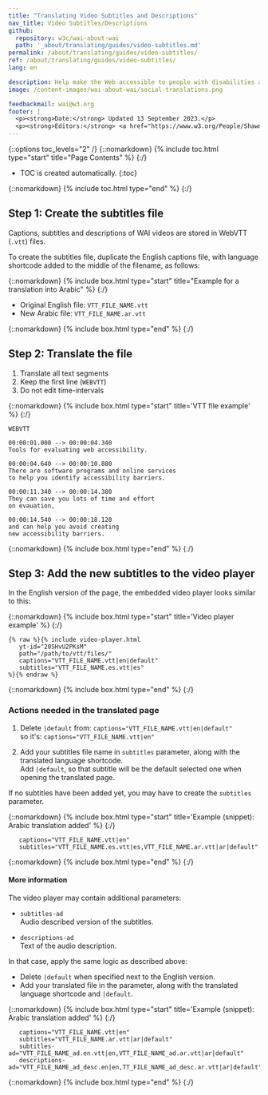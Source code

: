 ```yaml
---
title: "Translating Video Subtitles and Descriptions"
nav_title: Video Subtitles/Descriptions
github:
  repository: w3c/wai-about-wai
  path: '_about/translating/guides/video-subtitles.md'
permalink: /about/translating/guides/video-subtitles/
ref: /about/translating/guides/video-subtitles/
lang: en

description: Help make the Web accessible to people with disabilities around the world. We appreciate your contributions to translating W3C WAI accessibility resources.
image: /content-images/wai-about-wai/social-translations.png

feedbackmail: wai@w3.org
footer: |
  <p><strong>Date:</strong> Updated 13 September 2023.</p>
  <p><strong>Editors:</strong> <a href="https://www.w3.org/People/Shawn/">Shawn Lawton Henry</a>, Rémi Bétin.</p>
---
```


{::options toc_levels="2" /}
{::nomarkdown}
{% include toc.html type="start" title="Page Contents" %}
{:/}

-   TOC is created automatically.
{:toc}

{::nomarkdown}
{% include toc.html type="end" %}
{:/}

## Step 1: Create the subtitles file

Captions, subtitles and descriptions of WAI videos are stored in WebVTT (`.vtt`) files.

To create the subtitles file, duplicate the English captions file, with language shortcode added to the middle of the filename, as follows:

{::nomarkdown}
{% include box.html type="start" title="Example for a translation into Arabic" %}
{:/}

- Original English file: `VTT_FILE_NAME.vtt`
- New Arabic file: `VTT_FILE_NAME.ar.vtt`

{::nomarkdown}
{% include box.html type="end" %}
{:/}

## Step 2: Translate the file

1. Translate all text segments
2. Keep the first line (`WEBVTT`)
3. Do not edit time-intervals

{::nomarkdown}
{% include box.html type="start" title='VTT file example' %}
{:/}

```text
WEBVTT

00:00:01.000 --> 00:00:04.340
Tools for evaluating web accessibility.

00:00:04.640 --> 00:00:10.880
There are software programs and online services
to help you identify accessibility barriers.

00:00:11.340 --> 00:00:14.380
They can save you lots of time and effort
on evauation,

00:00:14.540 --> 00:00:18.120
and can help you avoid creating
new accessibility barriers.
```
{::nomarkdown}
{% include box.html type="end" %}
{:/}

## Step 3: Add the new subtitles to the video player

In the English version of the page, the embedded video player looks similar to this:

{::nomarkdown}
{% include box.html type="start" title='Video player example' %}
{:/}

```liquid
{% raw %}{% include video-player.html
   yt-id="20SHvU2PKsM"
   path="/path/to/vtt/files/"
   captions="VTT_FILE_NAME.vtt|en|default"
   subtitles="VTT_FILE_NAME.es.vtt|es"
%}{% endraw %}
```

{::nomarkdown}
{% include box.html type="end" %}
{:/}

### Actions needed in the translated page

1. Delete `|default` from: `captions="VTT_FILE_NAME.vtt|en|default"` <br />so it's:
   `captions="VTT_FILE_NAME.vtt|en"`

2. Add your subtitles file name in `subtitles` parameter, along with the translated language shortcode.\
Add `|default`, so that subtitle will be the default selected one when opening the translated page.

If no subtitles have been added yet, you may have to create the `subtitles` parameter.

{::nomarkdown}
{% include box.html type="start" title='Example (snippet): Arabic translation added' %}
{:/}

```liquid
   captions="VTT_FILE_NAME.vtt|en"
   subtitles="VTT_FILE_NAME.es.vtt|es,VTT_FILE_NAME.ar.vtt|ar|default"
```

{::nomarkdown}
{% include box.html type="end" %}
{:/}


#### More information

The video player may contain additional parameters:

- `subtitles-ad` \
  Audio described version of the subtitles.

- `descriptions-ad` \
  Text of the audio description.

In that case, apply the same logic as described above:
- Delete `|default` when specified next to the English version.
- Add your translated file in the parameter, along with the translated language shortcode and `|default`.

{::nomarkdown}
{% include box.html type="start" title='Example (snippet): Arabic translation added' %}
{:/}

```liquid
   captions="VTT_FILE_NAME.vtt|en"
   subtitles="VTT_FILE_NAME.ar.vtt|ar|default"
   subtitles-ad="VTT_FILE_NAME_ad.en.vtt|en,VTT_FILE_NAME_ad.ar.vtt|ar|default"
   descriptions-ad="VTT_FILE_NAME_ad_desc.en|en,TT_FILE_NAME_ad_desc.ar.vtt|ar|default"
```

{::nomarkdown}
{% include box.html type="end" %}
{:/}
